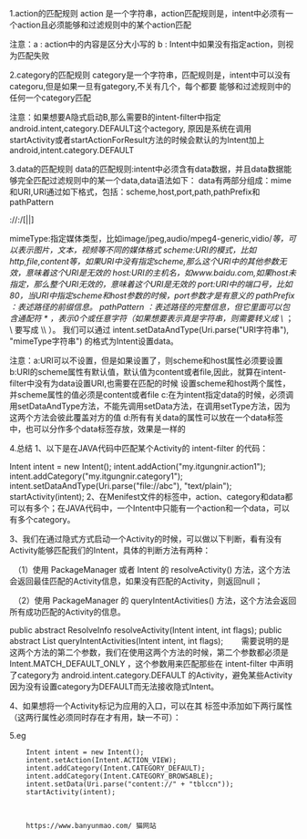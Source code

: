 1.action的匹配规则
 action 是一个字符串，action匹配规则是，intent中必须有一个action且必须能够和过滤规则中的某个action匹配

 注意：a : action中的内容是区分大小写的
       b : Intent中如果没有指定action，则视为匹配失败

2.category的匹配规则
  category是一个字符串，匹配规则是，intent中可以没有categoru,但是如果一旦有gategory,不关有几个，每个都要
  能够和过滤规则中的任何一个category匹配

  注意：如果想要A隐式启动B,那么需要B的intent-filter中指定android.intent,category.DEFAULT这个actegory,
  原因是系统在调用startActivity或者startActionForResult方法的时候会默认的为Intent加上android,intent.category.DEFAULT

3.data的匹配规则
 data的匹配规则:intent中必须含有data数据，并且data数据能够完全匹配过滤规则中的某一个data,data语法如下：
 <data android:scheme="string"
       android:host="string"
       android:port="string"
       android:pathPattern="string"
       android:pathPrefix="string"
       android:mine="string">
 data有两部分组成：mime和URI,URI通过如下格式，包括：scheme,host,port,path,pathPrefix和pathPattern

 <scheme>://<host>:<port>/[<path>|<pathPrefix>|<pathPattern>]

 mimeType:指定媒体类型，比如image/jpeg,audio/mpeg4-generic,vidio/*等，可以表示图片，文本，视频等不同的媒体格式
 scheme:URI的模式，比如http,file,content等，如果URI中没有指定scheme,那么这个URI中的其他参数无效，意味着这个URI是无效的
 host:URI的主机名，如www.baidu.com,如果host未指定，那么整个URI无效的，意味着这个URI是无效的
 port:URI中的端口号，比如80，当URI中指定scheme和host参数的时候，port参数才是有意义的
 pathPrefix ：表述路径的前缀信息。
 pathPattern ：表述路径的完整信息，但它里面可以包含通配符 * ，表示0个或任意字符（如果想要表示真是字符串，则需要转义成 \\* ； \ 要写成 \\\\ ）。
 我们可以通过 intent.setDataAndType(Uri.parse("URI字符串"), "mimeType字符串") 的格式为Intent设置data。

 注意：a:URI可以不设置，但是如果设置了，则scheme和host属性必须要设置
       b:URI的scheme属性有默认值，默认值为content或者file,因此，就算在intent-filter中没有为data设置URI,也需要在匹配的时候
         设置scheme和host两个属性，并scheme属性的值必须是content或者file
       c:在为intent指定data的时候，必须调用setDataAndType方法，不能先调用setData方法，在调用setType方法，因为这两个方法会彼此覆盖对方的值
       d:所有有关data的属性可以放在一个data标签中，也可以分作多个data标签存放，效果是一样的

4.总结
  1、以下是在JAVA代码中匹配某个Activity的 intent-filter 的代码：

  Intent intent = new Intent();
  intent.addAction("my.itgungnir.action1");
  intent.addCategory("my.itgungnir.category1");
  intent.setDataAndType(Uri.parse("file://abc"), "text/plain");
  startActivity(intent);
  2、在Menifest文件的<intent-filter>标签中，action、category和data都可以有多个；在JAVA代码中，一个Intent中只能有一个action和一个data，可以有多个category。

  3、我们在通过隐式方式启动一个Activity的时候，可以做以下判断，看有没有Activity能够匹配我们的Intent，具体的判断方法有两种：

  　（1）使用 PackageManager 或者 Intent 的 resolveActivity() 方法，这个方法会返回最佳匹配的Activity信息，如果没有匹配的Activity，则返回null；

  　（2）使用 PackageManager 的 queryIntentActivities() 方法，这个方法会返回所有成功匹配的Activity的信息。

  public abstract ResolveInfo resolveActivity(Intent intent, int flags);
  public abstract List<ResolveInfo> queryIntentActivities(Intent intent, int flags);
  　　需要说明的是这两个方法的第二个参数，我们在使用这两个方法的时候，第二个参数都必须是 Intent.MATCH_DEFAULT_ONLY ，这个参数用来匹配那些在 intent-filter 中声明了category为 android.intent.category.DEFAULT 的Activity，避免某些Activity因为没有设置category为DEFAULT而无法接收隐式Intent。

  4、如果想将一个Activity标记为应用的入口，可以在其 <intent-filter> 标签中添加如下两行属性（这两行属性必须同时存在才有用，缺一不可）：

  <action android:name="android.intent.action.MAIN" />
  <category android:name="android.intent.category.LAUNCHER" />
  
  
5.eg
    <intent-filter>
                <action android:name="android.intent.action.VIEW" />
                <category android:name="android.intent.category.DEFAULT" />
                <category android:name="android.intent.category.BROWSABLE" />
                <data android:scheme="content" android:host="${KK_SCHEME}" />
            </intent-filter>

        Intent intent = new Intent();
        intent.setAction(Intent.ACTION_VIEW);
        intent.addCategory(Intent.CATEGORY_DEFAULT);
        intent.addCategory(Intent.CATEGORY_BROWSABLE);
        intent.setData(Uri.parse("content://" + "tblccn"));
        startActivity(intent);
        
        
        
        https://www.banyunmao.com/ 猫网站